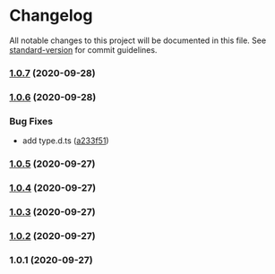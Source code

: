# Changelog

All notable changes to this project will be documented in this file. See [standard-version](https://github.com/conventional-changelog/standard-version) for commit guidelines.

### [1.0.7](https://github.com/ducminhquan/base32-key/compare/v1.0.6...v1.0.7) (2020-09-28)

### [1.0.6](https://github.com/ducminhquan/base32-key/compare/v1.0.5...v1.0.6) (2020-09-28)


### Bug Fixes

* add type.d.ts ([a233f51](https://github.com/ducminhquan/base32-key/commit/a233f51525b0c8f99b9fede1a325f0d5c2d37c57))

### [1.0.5](https://github.com/ducminhquan/base32-key/compare/v1.0.4...v1.0.5) (2020-09-27)

### [1.0.4](https://github.com/ducminhquan/base32-key/compare/v1.0.3...v1.0.4) (2020-09-27)

### [1.0.3](https://github.com/ducminhquan/base32-key/compare/v1.0.2...v1.0.3) (2020-09-27)

### [1.0.2](https://github.com/YOUR_GITHUB_USER_NAME/base32-key/compare/v1.0.1...v1.0.2) (2020-09-27)

### 1.0.1 (2020-09-27)
